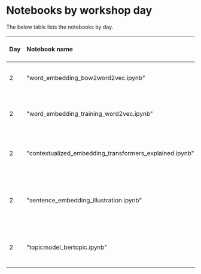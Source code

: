 # Notebooks by workshop day 

The below table lists the notebooks by day.

| Day | Notebook name | Keywords | *Google Colab* link |
|:--- |:------------- |:-------- |:-------------------:| 
| 2   | "word_embedding_bow2word2vec.ipynb" | static word embedding, similarity, word2vec | <a target="_blank" href="https://colab.research.google.com/github/haukelicht/advanced_text_analysis/blob/main/notebooks/word_embedding_bow2word2vec.ipynb"><img src="https://colab.research.google.com/drive/1kjP3VzC7UAuxR6Pidth5UYjtGE-y-ZW9" alt="Open In Colab"/></a> |
| 2   | "word_embedding_training_word2vec.ipynb" | static word embedding, model training, word2vec | <a target="_blank" href="https://colab.research.google.com/github/haukelicht/advanced_text_analysis/blob/main/notebooks/word_embedding_training_word2vec.ipynb"><img src="https://colab.research.google.com/drive/1kjP3VzC7UAuxR6Pidth5UYjtGE-y-ZW9" alt="Open In Colab"/></a> |
| 2   | "contextualized_embedding_transformers_explained.ipynb" | transformers, contextualized embedding, attention, word senses | <a target="_blank" href="https://colab.research.google.com/github/haukelicht/advanced_text_analysis/blob/main/notebooks/contextualized_embedding_transformers_explained.ipynb"><img src="https://colab.research.google.com/assets/colab-badge.svg" alt="Open In Colab"/></a> |
| 2   | "sentence_embedding_illustration.ipynb" | sentence transformer, sentence embedding, relevance ranking, clustering | <a target="_blank" href="https://colab.research.google.com/github/haukelicht/advanced_text_analysis/blob/main/notebooks/sentence_embedding_illustration.ipynb"><img src="https://colab.research.google.com/assets/colab-badge.svg" alt="Open In Colab"/></a> |
| 2   | "topicmodel_bertopic.ipynb" | BERTopic, sentence embedding, clustering, inductive | <a target="_blank" href="https://colab.research.google.com/github/haukelicht/advanced_text_analysis/blob/main/notebooks/topicmodel_bertopic.ipynb"><img src="https://colab.research.google.com/assets/colab-badge.svg" alt="Open In Colab"/></a> |



